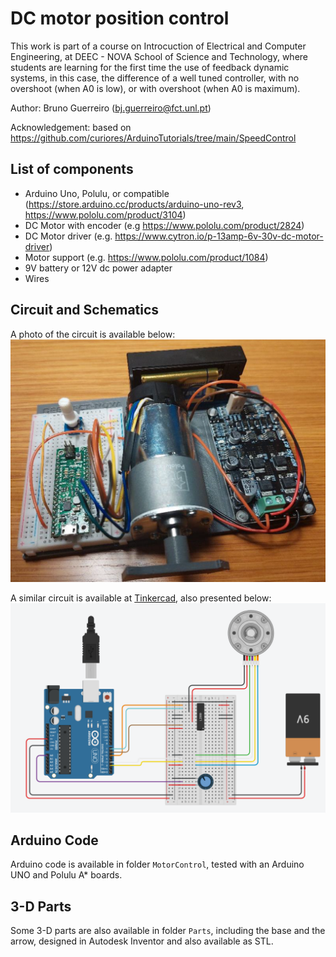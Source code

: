 # DC motor position control 

This work is part of a course on Introcuction of Electrical and Computer Engineering, at 
DEEC - NOVA School of Science and Technology, where students are learning for the first time the use of 
feedback dynamic systems, in this case, the difference of a well tuned controller, with no overshoot 
(when A0 is low), or with overshoot (when A0 is maximum).

Author: Bruno Guerreiro (bj.guerreiro@fct.unl.pt)

Acknowledgement: based on https://github.com/curiores/ArduinoTutorials/tree/main/SpeedControl

## List of components

- Arduino Uno, Polulu, or compatible (https://store.arduino.cc/products/arduino-uno-rev3, https://www.pololu.com/product/3104)
- DC Motor with encoder (e.g https://www.pololu.com/product/2824)
- DC Motor driver (e.g. https://www.cytron.io/p-13amp-6v-30v-dc-motor-driver)
- Motor support (e.g. https://www.pololu.com/product/1084)
- 9V battery or 12V dc power adapter
- Wires


## Circuit and Schematics

A photo of the circuit is available below:
![circuit photo](./Pictures/circuit.png)

A similar circuit is available at [Tinkercad](https://www.tinkercad.com/things/9nTsGPiO9lC-dc-motor-position-control-with-square-wave-reference-v1/editel?sharecode=cfZ7r3N72XNW24HaEOUBCIFMq2eVykIiEbx-aYyWdcg), also presented below:
![schematic](./Pictures/schem_tinkercad.png)


## Arduino Code

Arduino code is available in folder `MotorControl`, tested with an Arduino UNO and Polulu A* boards.


## 3-D Parts

Some 3-D parts are also available in folder `Parts`, including the base and the arrow, designed in Autodesk Inventor and also available as STL.
